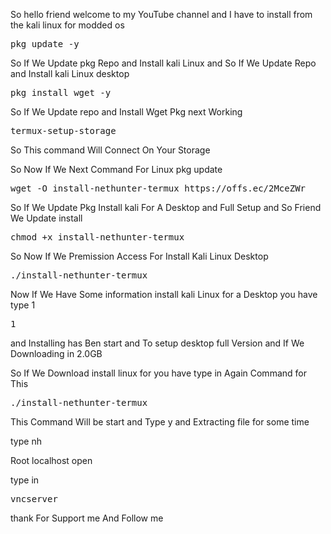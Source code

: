 So hello friend welcome to my YouTube channel and I have to install from the kali linux for modded os 

<pre>pkg update -y</pre>

So If We Update pkg Repo and Install kali Linux and So If We Update Repo and Install kali Linux desktop 

<pre>pkg install wget -y</pre>

So If We Update repo and Install Wget Pkg next Working 

<pre>termux-setup-storage</pre>

So This command Will Connect On Your Storage 

So Now If We Next Command For Linux pkg update 

<pre>wget -O install-nethunter-termux https://offs.ec/2MceZWr</pre>

So If We Update Pkg Install kali For A Desktop and Full Setup and So Friend We Update install 

<pre>chmod +x install-nethunter-termux</pre>

So Now If We Premission Access For Install Kali Linux Desktop 

<pre>./install-nethunter-termux</pre>
Now If We Have Some information install kali Linux for a Desktop 
you have type 1 
<pre>1</pre>
and Installing has Ben start and To setup desktop full Version and If We Downloading in 2.0GB 

So If We Download install linux for you have type in Again Command for This 

<pre>./install-nethunter-termux</pre>

This Command Will be start and Type y and Extracting file for some time 

type nh 

Root localhost open 

type in 

<pre>vncserver</pre>

thank For Support me And Follow me 

